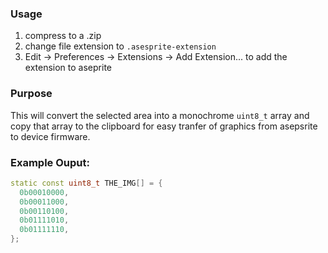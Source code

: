 ### Usage

1. compress to a .zip
2. change file extension to `.asesprite-extension`
3. Edit -> Preferences -> Extensions -> Add Extension... to add the extension to aseprite


### Purpose

This will convert the selected area into a monochrome `uint8_t` array and copy that array to the clipboard for easy tranfer of graphics from asepsrite to device firmware.

### Example Ouput:

```cpp
static const uint8_t THE_IMG[] = {
  0b00010000,
  0b00011000,
  0b00110100,
  0b01111010,
  0b01111110,
};
```